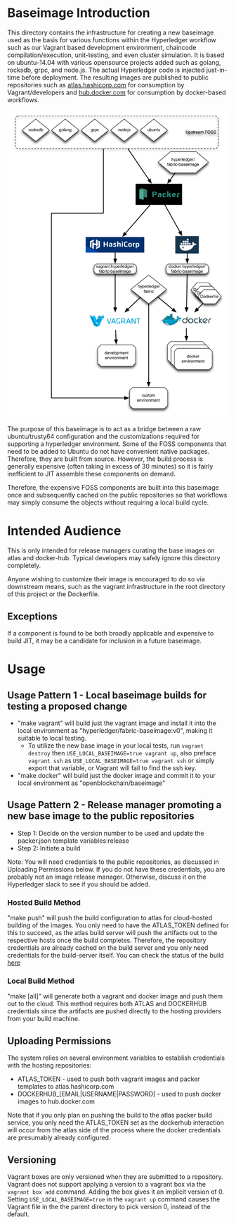 # Baseimage Introduction
This directory contains the infrastructure for creating a new baseimage used as the basis for various functions within the Hyperledger workflow such as our Vagrant based development environment, chaincode compilation/execution, unit-testing, and even cluster simulation. It is based on ubuntu-14.04 with various opensource projects added such as golang, rocksdb, grpc, and node.js. The actual Hyperledger code is injected just-in-time before deployment.  The resulting images are published to public repositories such as [atlas.hashicorp.com](https://atlas.hashicorp.com/hyperledger/boxes/baseimage) for consumption by Vagrant/developers and [hub.docker.com](https://hub.docker.com/r/openblockchain/baseimage/) for consumption by docker-based workflows.

![Baseimage Architectural Overview](./images/packer-overview.png)

The purpose of this baseimage is to act as a bridge between a raw ubuntu/trusty64 configuration and the customizations required for supporting a hyperledger environment.  Some of the FOSS components that need to be added to Ubuntu do not have convenient native packages.  Therefore, they are built from source.  However, the build process is generally expensive (often taking in excess of 30 minutes) so it is fairly inefficient to JIT assemble these components on demand.

Therefore, the expensive FOSS components are built into this baseimage once and subsequently cached on the public repositories so that workflows may simply consume the objects without requiring a local build cycle.

# Intended Audience
This is only intended for release managers curating the base images on atlas and docker-hub.  Typical developers may safely ignore this directory completely.

Anyone wishing to customize their image is encouraged to do so via downstream means, such as the vagrant infrastructure in the root directory of this project or the Dockerfile.

## Exceptions

If a component is found to be both broadly applicable and expensive to build JIT, it may be a candidate for inclusion in a future baseimage.

# Usage

## Usage Pattern 1 - Local baseimage builds for testing a proposed change

* "make vagrant" will build just the vagrant image and install it into the local environment as "hyperledger/fabric-baseimage:v0", making it suitable to local testing.
  * To utilize the new base image in your local tests, run `vagrant destroy` then `USE_LOCAL_BASEIMAGE=true vagrant up`, also preface `vagrant ssh` as `USE_LOCAL_BASEIMAGE=true vagrant ssh` or simply export that variable, or Vagrant will fail to find the ssh key.
* "make docker" will build just the docker image and commit it to your local environment as "openblockchain/baseimage"

## Usage Pattern 2 - Release manager promoting a new base image to the public repositories

- Step 1: Decide on the version number to be used and update the packer.json template variables:release
- Step 2: Initiate a build

Note: You will need credentials to the public repositories, as discussed in Uploading Permissions below.  If you do not have these credentials, you are probably not an image release manager.  Otherwise, discuss it on the Hyperledger slack to see if you should be added.

### Hosted Build Method

"make push" will push the build configuration to atlas for cloud-hosted building of the images.  You only need to have the ATLAS_TOKEN defined for this to succeed, as the atlas build server will push the artifacts out to the respective hosts once the build completes.  Therefore, the repository credentials are already cached on the build server and you only need credentials for the build-server itself.  You can check the status of the build [here](https://atlas.hashicorp.com/hyperledger/build-configurations/baseimage/)

### Local Build Method

"make [all]" will generate both a vagrant and docker image and push them out to the cloud.   This method requires both ATLAS and DOCKERHUB credentials since the artifacts are pushed directly to the hosting providers from your build machine.

## Uploading Permissions

The system relies on several environment variables to establish credentials with the hosting repositories:

* ATLAS_TOKEN - used to push both vagrant images and packer templates to atlas.hashicorp.com
* DOCKERHUB_[EMAIL|USERNAME|PASSWORD] - used to push docker images to hub.docker.com

Note that if you only plan on pushing the build to the atlas packer build service, you only need the ATLAS_TOKEN set as the dockerhub interaction will occur from the atlas side of the process where the docker credentials are presumably already configured.

## Versioning

Vagrant boxes are only versioned when they are submitted to a repository.  Vagrant does not support applying a version to a vagrant box via the `vagrant box add` command.  Adding the box gives it an implicit version of 0.  Setting `USE_LOCAL_BASEIMAGE=true` in the `vagrant up` command causes the Vagrant file in the the parent directory to pick version 0, instead of the default.
